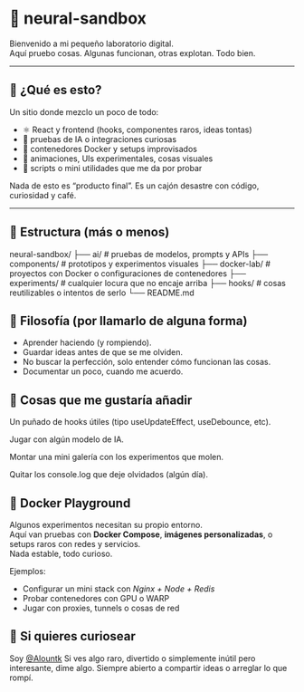 # 🧠 neural-sandbox

Bienvenido a mi pequeño laboratorio digital.  
Aquí pruebo cosas. Algunas funcionan, otras explotan. Todo bien.

---

## 🌱 ¿Qué es esto?

Un sitio donde mezclo un poco de todo:
- ⚛️ React y frontend (hooks, componentes raros, ideas tontas)
- 🤖 pruebas de IA o integraciones curiosas
- 🐳 contenedores Docker y setups improvisados
- 🎨 animaciones, UIs experimentales, cosas visuales
- 🧰 scripts o mini utilidades que me da por probar

Nada de esto es “producto final”. Es un cajón desastre con código, curiosidad y café.

---

## 📂 Estructura (más o menos)

neural-sandbox/
├── ai/ # pruebas de modelos, prompts y APIs
├── components/ # prototipos y experimentos visuales
├── docker-lab/ # proyectos con Docker o configuraciones de contenedores
├── experiments/ # cualquier locura que no encaje arriba
├── hooks/ # cosas reutilizables o intentos de serlo
└── README.md

## 🧠 Filosofía (por llamarlo de alguna forma)
- Aprender haciendo (y rompiendo).
- Guardar ideas antes de que se me olviden.
- No buscar la perfección, solo entender cómo funcionan las cosas.
- Documentar un poco, cuando me acuerdo.

## 🧩 Cosas que me gustaría añadir

Un puñado de hooks útiles (tipo useUpdateEffect, useDebounce, etc).

Jugar con algún modelo de IA.

Montar una mini galería con los experimentos que molen.

Quitar los console.log que deje olvidados (algún día).

## 🐳 Docker Playground

Algunos experimentos necesitan su propio entorno.  
Aquí van pruebas con **Docker Compose**, **imágenes personalizadas**, o setups raros con redes y servicios.  
Nada estable, todo curioso.

Ejemplos:
- Configurar un mini stack con *Nginx + Node + Redis*
- Probar contenedores con GPU o WARP
- Jugar con proxies, tunnels o cosas de red

## 💬 Si quieres curiosear

Soy [@Alountk](https://github.com/Alountk)
Si ves algo raro, divertido o simplemente inútil pero interesante, dime algo.
Siempre abierto a compartir ideas o arreglar lo que rompí.